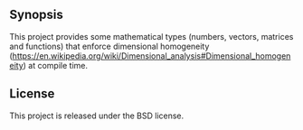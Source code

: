 ## Synopsis

This project provides some mathematical types (numbers, vectors, matrices and
functions) that enforce dimensional homogeneity
(https://en.wikipedia.org/wiki/Dimensional_analysis#Dimensional_homogeneity) at
compile time.

## License

This project is released under the BSD license.

